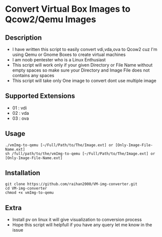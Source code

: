 # Convert Virtual Box Images to Qcow2/Qemu Images

## Description

- I have written this script to easily convert vdi,vda,ova to Qcow2 cuz
  I'm using Qemu or Gnome Boxes to create virtual machines
- I am noob pentester who is a Linux Enthusiast
- This script will work only if your given Directory or
  File Name without empty spaces so make sure your Directory and Image File does not contains
  any spaces
- This script will take only One image to convert dont use multiple image

## Supported Extensions
- 01 : vdi
- 02 : vda
- 03 : ova

## Usage

	./vmImg-to-qemu [~/Full/Path/to/The/Image.ext] or [Only-Image-File-Name.ext]
	sh /full/path/to/the/vmImg-to-qemu [~/Full/Path/to/The/Image.ext] or [Only-Image-File-Name.ext]

## Installation

	git clone https://github.com/raihan2000/VM-img-converter.git
	cd VM-img-converter
	chmod +x vmImg-to-qemu

## Extra

- Install pv on linux it will give visualization to conversion process
- Hope this script will helpfull if you have any query let me know in the issue
